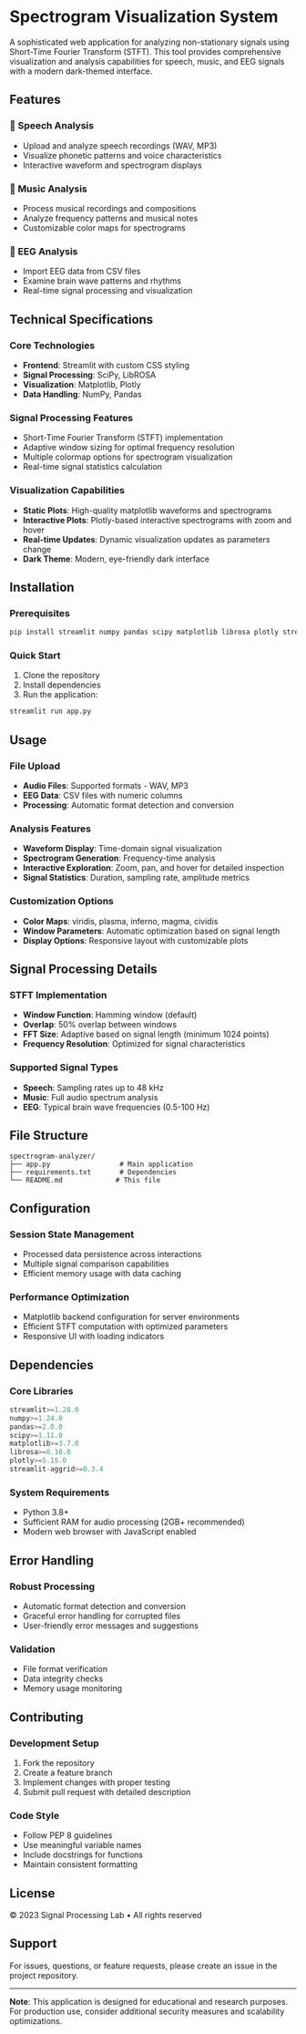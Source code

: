 # Spectrogram Visualization System

A sophisticated web application for analyzing non-stationary signals using Short-Time Fourier Transform (STFT). This tool provides comprehensive visualization and analysis capabilities for speech, music, and EEG signals with a modern dark-themed interface.

## Features

### 🎤 Speech Analysis

- Upload and analyze speech recordings (WAV, MP3)
- Visualize phonetic patterns and voice characteristics
- Interactive waveform and spectrogram displays

### 🎵 Music Analysis

- Process musical recordings and compositions
- Analyze frequency patterns and musical notes
- Customizable color maps for spectrograms

### 🧠 EEG Analysis

- Import EEG data from CSV files
- Examine brain wave patterns and rhythms
- Real-time signal processing and visualization

## Technical Specifications

### Core Technologies

- **Frontend**: Streamlit with custom CSS styling
- **Signal Processing**: SciPy, LibROSA
- **Visualization**: Matplotlib, Plotly
- **Data Handling**: NumPy, Pandas

### Signal Processing Features

- Short-Time Fourier Transform (STFT) implementation
- Adaptive window sizing for optimal frequency resolution
- Multiple colormap options for spectrogram visualization
- Real-time signal statistics calculation

### Visualization Capabilities

- **Static Plots**: High-quality matplotlib waveforms and spectrograms
- **Interactive Plots**: Plotly-based interactive spectrograms with zoom and hover
- **Real-time Updates**: Dynamic visualization updates as parameters change
- **Dark Theme**: Modern, eye-friendly dark interface

## Installation

### Prerequisites

```bash
pip install streamlit numpy pandas scipy matplotlib librosa plotly streamlit-aggrid
```

### Quick Start

1. Clone the repository
2. Install dependencies
3. Run the application:

```bash
streamlit run app.py
```

## Usage

### File Upload

- **Audio Files**: Supported formats - WAV, MP3
- **EEG Data**: CSV files with numeric columns
- **Processing**: Automatic format detection and conversion

### Analysis Features

- **Waveform Display**: Time-domain signal visualization
- **Spectrogram Generation**: Frequency-time analysis
- **Interactive Exploration**: Zoom, pan, and hover for detailed inspection
- **Signal Statistics**: Duration, sampling rate, amplitude metrics

### Customization Options

- **Color Maps**: viridis, plasma, inferno, magma, cividis
- **Window Parameters**: Automatic optimization based on signal length
- **Display Options**: Responsive layout with customizable plots

## Signal Processing Details

### STFT Implementation

- **Window Function**: Hamming window (default)
- **Overlap**: 50% overlap between windows
- **FFT Size**: Adaptive based on signal length (minimum 1024 points)
- **Frequency Resolution**: Optimized for signal characteristics

### Supported Signal Types

- **Speech**: Sampling rates up to 48 kHz
- **Music**: Full audio spectrum analysis
- **EEG**: Typical brain wave frequencies (0.5-100 Hz)

## File Structure

```
spectrogram-analyzer/
├── app.py                 # Main application
├── requirements.txt       # Dependencies
└── README.md             # This file
```

## Configuration

### Session State Management

- Processed data persistence across interactions
- Multiple signal comparison capabilities
- Efficient memory usage with data caching

### Performance Optimization

- Matplotlib backend configuration for server environments
- Efficient STFT computation with optimized parameters
- Responsive UI with loading indicators

## Dependencies

### Core Libraries

```python
streamlit>=1.28.0
numpy>=1.24.0
pandas>=2.0.0
scipy>=1.11.0
matplotlib>=3.7.0
librosa>=0.10.0
plotly>=5.15.0
streamlit-aggrid>=0.3.4
```

### System Requirements

- Python 3.8+
- Sufficient RAM for audio processing (2GB+ recommended)
- Modern web browser with JavaScript enabled

## Error Handling

### Robust Processing

- Automatic format detection and conversion
- Graceful error handling for corrupted files
- User-friendly error messages and suggestions

### Validation

- File format verification
- Data integrity checks
- Memory usage monitoring

## Contributing

### Development Setup

1. Fork the repository
2. Create a feature branch
3. Implement changes with proper testing
4. Submit pull request with detailed description

### Code Style

- Follow PEP 8 guidelines
- Use meaningful variable names
- Include docstrings for functions
- Maintain consistent formatting

## License

© 2023 Signal Processing Lab • All rights reserved

## Support

For issues, questions, or feature requests, please create an issue in the project repository.

---

**Note**: This application is designed for educational and research purposes. For production use, consider additional security measures and scalability optimizations.

